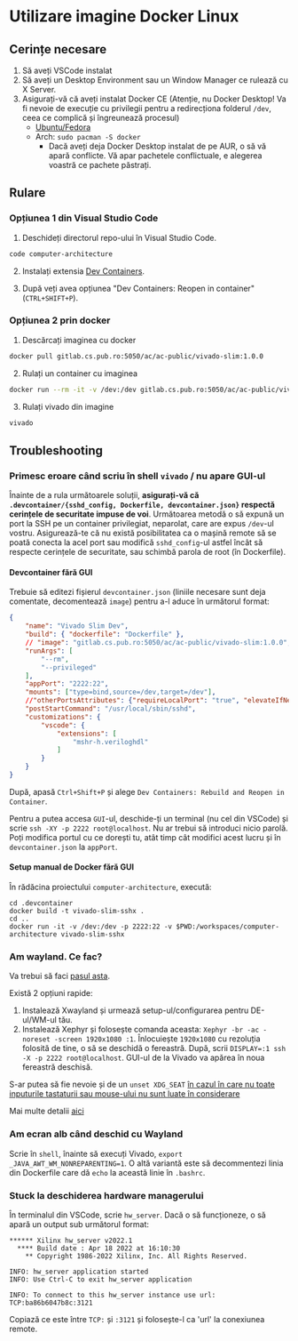 # Utilizare imagine Docker Linux

## Cerințe necesare
1. Să aveți VSCode instalat
2. Să aveți un Desktop Environment sau un Window Manager ce rulează cu X Server.
3. Asigurați-vă că aveți instalat Docker CE (Atenție, nu Docker Desktop! Va fi nevoie de execuție cu privilegii pentru a redirecționa folderul `/dev`, ceea ce complică și îngreunează procesul)
   - [Ubuntu/Fedora](https://docs.docker.com/engine/install/)
   - Arch: ```sudo pacman -S docker```
      * Dacă aveți deja Docker Desktop instalat de pe AUR, o să vă apară conflicte. 
	    Vă apar pachetele conflictuale, e alegerea voastră ce pachete păstrați.

## Rulare

### Opțiunea 1 din Visual Studio Code

1. Deschideți directorul repo-ului în Visual Studio Code.
```bash
code computer-architecture
```

2. Instalați extensia [Dev Containers](https://marketplace.visualstudio.com/items?itemName=ms-vscode-remote.remote-containers).

3. După veți avea opțiunea "Dev Containers: Reopen in container" (`CTRL+SHIFT+P`).

### Opțiunea 2 prin docker

1. Descărcați imaginea cu docker
```bash
docker pull gitlab.cs.pub.ro:5050/ac/ac-public/vivado-slim:1.0.0
```

2. Rulați un container cu imaginea
```bash
docker run --rm -it -v /dev:/dev gitlab.cs.pub.ro:5050/ac/ac-public/vivado-slim:1.0.0 /bin/bash
```

3. Rulați vivado din imagine
```bash
vivado
```

## Troubleshooting
### Primesc eroare când scriu în shell ```vivado``` / nu apare GUI-ul
Înainte de a rula următoarele soluții, **asigurați-vă că `.devcontainer/{sshd_config, Dockerfile, devcontainer.json}` respectă cerințele de securitate impuse de voi**. 
Următoarea metodă o să expună un port la SSH pe un container privilegiat, neparolat, care are expus `/dev`-ul vostru. Asigurează-te că nu există posibilitatea ca o mașină remote să se poată conecta la acel port sau modifică `sshd_config`-ul astfel încât să respecte cerințele de securitate, sau schimbă parola de root (în Dockerfile).

#### Devcontainer fără GUI
Trebuie să editezi fișierul `devcontainer.json` (liniile necesare sunt deja comentate, decomentează `image`) pentru a-l aduce în următorul format:
```json
{
	"name": "Vivado Slim Dev",
	"build": { "dockerfile": "Dockerfile" },
	// "image": "gitlab.cs.pub.ro:5050/ac/ac-public/vivado-slim:1.0.0",
	"runArgs": [
		"--rm",
		"--privileged"
	],
	"appPort": "2222:22",
	"mounts": ["type=bind,source=/dev,target=/dev"],
	//"otherPortsAttributes": {"requireLocalPort": "true", "elevateIfNeeded" : "true"},
	"postStartCommand": "/usr/local/sbin/sshd",
	"customizations": {
		"vscode": {
			"extensions": [
				"mshr-h.veriloghdl"
			]
		}
	}
}
```
După, apasă ```Ctrl+Shift+P``` și alege ```Dev Containers: Rebuild and Reopen in Container```.

Pentru a putea accesa `GUI`-ul, deschide-ți un terminal (nu cel din VSCode) și scrie ```ssh -XY -p 2222 root@localhost```. 
Nu ar trebui să introduci nicio parolă. 
Poți modifica portul cu ce dorești tu, atât timp cât modifici acest lucru și în `devcontainer.json` la `appPort`.

#### Setup manual de Docker fără GUI
În rădăcina proiectului `computer-architecture`, execută:
```
cd .devcontainer
docker build -t vivado-slim-sshx .
cd ..
docker run -it -v /dev:/dev -p 2222:22 -v $PWD:/workspaces/computer-architecture vivado-slim-sshx
```
### Am wayland. Ce fac?
Va trebui să faci [pasul asta](#primesc-eroare-cand-scriu-in-shell-vivadonu-apare-gui-ul).

Există 2 opțiuni rapide:
1. Instalează Xwayland și urmează setup-ul/configurarea pentru DE-ul/WM-ul tău.
2. Instalează Xephyr și folosește comanda aceasta: ```Xephyr -br -ac -noreset -screen 1920x1080 :1```. 
Înlocuiește `1920x1080` cu rezoluția folosită de tine, o să se deschidă o fereastră. 
După, scrii ```DISPLAY=:1 ssh -X -p 2222 root@localhost```. 
GUI-ul de la Vivado va apărea în noua fereastră deschisă.

S-ar putea să fie nevoie și de un ```unset XDG_SEAT``` [în cazul în care nu toate inputurile tastaturii sau mouse-ului nu sunt luate în considerare](https://unix.stackexchange.com/questions/690782/mouse-and-keyboard-not-getting-captured-by-xephyr)

Mai multe detalii [aici](https://www.dbts-analytics.com/notesxfwdgb.html)

### Am ecran alb când deschid cu Wayland
Scrie în `shell`, înainte să execuți Vivado, ```export _JAVA_AWT_WM_NONREPARENTING=1```. 
O altă variantă este să decommentezi linia din Dockerfile care dă `echo` la această linie în `.bashrc`.

### Stuck la deschiderea hardware managerului
În terminalul din VSCode, scrie ```hw_server```. 
Dacă o să funcționeze, o să apară un output sub următorul format:
```
****** Xilinx hw_server v2022.1
  **** Build date : Apr 18 2022 at 16:10:30
    ** Copyright 1986-2022 Xilinx, Inc. All Rights Reserved.

INFO: hw_server application started
INFO: Use Ctrl-C to exit hw_server application

INFO: To connect to this hw_server instance use url: TCP:ba86b6047b8c:3121
```
Copiază ce este între `TCP:` și `:3121` și folosește-l ca 'url' la conexiunea remote.
